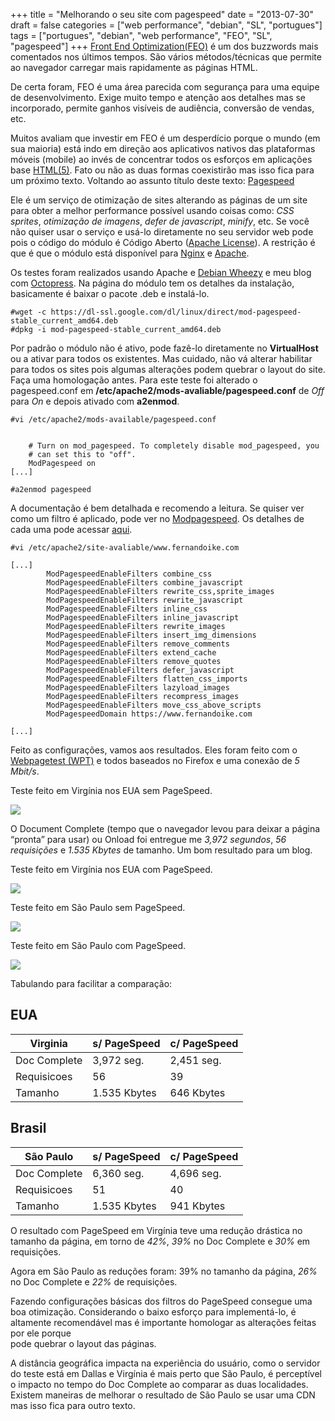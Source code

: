 +++
title = "Melhorando o seu site com pagespeed"
date = "2013-07-30"
draft = false
categories = ["web performance", "debian", "SL", "portugues"]
tags = ["portugues", "debian", "web performance", "FEO", "SL", "pagespeed"]
+++
[Front End Optimization(FEO)](https://www.yottaa.com/why-yottaa/technology/front-end-optimization/)
é um dos buzzwords mais comentados nos últimos tempos. São vários
métodos/técnicas que permite ao navegador carregar mais rapidamente as
páginas HTML.

De certa foram, FEO é uma área parecida com segurança para uma equipe de
desenvolvimento. Exige muito tempo e atenção aos detalhes mas se
incorporado, permite ganhos visíveis de audiência, conversão de vendas,
etc.

Muitos avaliam que investir em FEO é um desperdício porque o mundo (em
sua maioria) está indo em direção aos aplicativos nativos das
plataformas móveis (mobile) ao invés de concentrar todos os esforços em
aplicações base [HTML(5)](https://pt.wikipedia.org/wiki/HTML5). Fato ou
não as duas formas coexistirão mas isso fica para um próximo texto.
Voltando ao assunto título deste texto:
[Pagespeed](https://developers.google.com/speed/pagespeed/)

Ele é um serviço de otimização de sites alterando as páginas de um site
para obter a melhor performance possível usando coisas como: *CSS
sprites*, *otimização de imagens*, *defer de javascript*, *minify*, etc.
Se você não quiser usar o serviço e usá-lo diretamente no seu servidor
web pode pois o código do módulo é Código Aberto ([Apache License](https://www.apache.org/licenses/LICENSE-2.0)). A restrição é que
é que o módulo está disponível para [Nginx](https://nginx.org/) e
[Apache](https://http.apache.org/).

Os testes foram realizados usando Apache e [Debian
Wheezy](https://www.debian.org/releases/wheezy/) e meu blog com
[Octopress](https://www.octopress.org/). Na página do módulo tem os
detalhes da instalação, basicamente é baixar o pacote .deb e instalá-lo.

    #wget -c https://dl-ssl.google.com/dl/linux/direct/mod-pagespeed-stable_current_amd64.deb
    #dpkg -i mod-pagespeed-stable_current_amd64.deb

Por padrão o módulo não é ativo, pode fazê-lo diretamente no
**VirtualHost** ou a ativar para todos os existentes. Mas cuidado, não
vá alterar habilitar para todos os sites pois algumas alterações podem
quebrar o layout do site. Faça uma homologação antes. Para este teste
foi alterado o pagespeed.conf em
**/etc/apache2/mods-avaliable/pagespeed.conf** de *Off* para *On* e
depois ativado com **a2enmod**.

    #vi /etc/apache2/mods-available/pagespeed.conf


        # Turn on mod_pagespeed. To completely disable mod_pagespeed, you
        # can set this to "off".
        ModPagespeed on
    [...]

    #a2enmod pagespeed

A documentação é bem detalhada e recomendo a leitura. Se quiser ver como
um filtro é aplicado, pode ver no
[Modpagespeed](https://www.modpagespeed.com/). Os detalhes de cada uma
pode acessar
[aqui](https://developers.google.com/speed/pagespeed/module/filters).

    #vi /etc/apache2/site-avaliable/www.fernandoike.com

    [...]
            ModPagespeedEnableFilters combine_css
            ModPagespeedEnableFilters combine_javascript
            ModPagespeedEnableFilters rewrite_css,sprite_images
            ModPagespeedEnableFilters rewrite_javascript
            ModPagespeedEnableFilters inline_css
            ModPagespeedEnableFilters inline_javascript
            ModPagespeedEnableFilters rewrite_images
            ModPagespeedEnableFilters insert_img_dimensions
            ModPagespeedEnableFilters remove_comments
            ModPagespeedEnableFilters extend_cache
            ModPagespeedEnableFilters remove_quotes
            ModPagespeedEnableFilters defer_javascript
            ModPagespeedEnableFilters flatten_css_imports
            ModPagespeedEnableFilters lazyload_images
            ModPagespeedEnableFilters recompress_images
            ModPagespeedEnableFilters move_css_above_scripts
            ModPagespeedDomain https://www.fernandoike.com

    [...]

Feito as configurações, vamos aos resultados. Eles foram feito com o\
 [Webpagetest (WPT)](https://www.webpagetest.org/) e todos baseados no
Firefox e uma conexão de *5 Mbit/s*.

Teste feito em Virgínia nos EUA sem PageSpeed.

![](/images/dulles_s_pagespeed2.png)

O Document Complete (tempo que o navegador levou para deixar a página
“pronta” para usar) ou Onload foi entregue me *3,972 segundos*, *56
requisições* e *1.535 Kbytes* de tamanho. Um bom resultado para um blog.

Teste feito em Virgínia nos EUA com PageSpeed.

![](/images/dulles_c_pagespeed2.png)

Teste feito em São Paulo sem PageSpeed.

![](/images/sp_s_pagespeed2.png)

Teste feito em São Paulo com PageSpeed.

![](/images/sp_c_pagespeed2.png)

Tabulando para facilitar a comparação:

EUA
---

  Virginia |s/ PageSpeed | c/ PageSpeed
  ------------ | -------------- | --------------
  Doc Complete | 3,972 seg.  |   2,451 seg.
  Requisicoes | 56 |            39
  Tamanho     |  1.535 Kbytes | 646 Kbytes

Brasil
------

  São Paulo | s/ PageSpeed | c/ PageSpeed
  ------------ | ------------ | --------------
  Doc Complete | 6,360 seg.  |   4,696 seg.
  Requisicoes | 51 |   40
  Tamanho | 1.535 Kbytes | 941 Kbytes



O resultado com PageSpeed em Virgínia teve uma redução drástica no
tamanho da página, em torno de *42%*, *39%* no Doc Complete e *30%* em
requisições.

Agora em São Paulo as reduções foram: 39% no tamanho da página, *26%* no
Doc Complete e *22%* de requisições.

Fazendo configurações básicas dos filtros do PageSpeed consegue uma boa
otimização. Considerando o baixo esforço para implementá-lo, é altamente
recomendável mas é importante homologar as alterações feitas por ele
porque\
 pode quebrar o layout das páginas.

A distância geográfica impacta na experiência do usuário, como o
servidor do teste está em Dallas e Virgínia é mais perto que São Paulo,
é perceptível o impacto no tempo do Doc Complete ao comparar as duas
localidades. Existem maneiras de melhorar o resultado de São Paulo se
usar uma CDN mas isso fica para outro texto.
